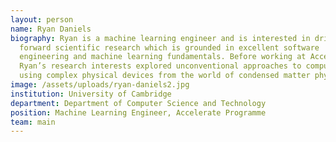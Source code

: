 ```yaml
---
layout: person
name: Ryan Daniels
biography: Ryan is a machine learning engineer and is interested in driving
  forward scientific research which is grounded in excellent software
  engineering and machine learning fundamentals. Before working at Accelerate,
  Ryan’s research interests explored unconventional approaches to computing
  using complex physical devices from the world of condensed matter physics.
image: /assets/uploads/ryan-daniels2.jpg
institution: University of Cambridge
department: Department of Computer Science and Technology
position: Machine Learning Engineer, Accelerate Programme
team: main
---
```

